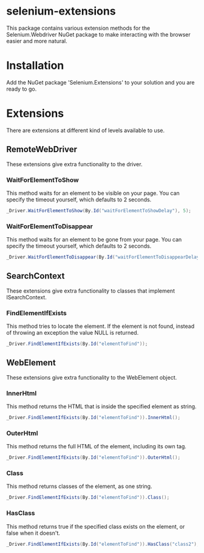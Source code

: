 # selenium-extensions
This package contains various extension methods for the Selenium.Webdriver NuGet package to make interacting with the browser easier and more natural.

# Installation

Add the NuGet package 'Selenium.Extensions' to your solution and you are ready to go.

# Extensions
There are extensions at different kind of levels available to use.

## RemoteWebDriver
These extensions give extra functionality to the driver.

### WaitForElementToShow
This method waits for an element to be visible on your page. You can specify the timeout yourself, which defaults to 2 seconds.

```cs
_Driver.WaitForElementToShow(By.Id("waitForElementToShowDelay"), 5);
```

### WaitForElementToDisappear
This method waits for an element to be gone from your page. You can specify the timeout yourself, which defaults to 2 seconds.

```cs
_Driver.WaitForElementToDisappear(By.Id("waitForElementToDisappearDelay"), 5);
```

## SearchContext
These extensions give extra functionality to classes that implement ISearchContext.

### FindElementIfExists
This method tries to locate the element. If the element is not found, instead of throwing an exception the value NULL is returned.

```cs
_Driver.FindElementIfExists(By.Id("elementToFind"));
```

## WebElement
These extensions give extra functionality to the WebElement object.

### InnerHtml
This method returns the HTML that is inside the specified element as string.

```cs
_Driver.FindElementIfExists(By.Id("elementToFind")).InnerHtml();
```

### OuterHtml
This method returns the full HTML of the element, including its own tag.

```cs
_Driver.FindElementIfExists(By.Id("elementToFind")).OuterHtml();
```

### Class
This method returns classes of the element, as one string.

```cs
_Driver.FindElementIfExists(By.Id("elementToFind")).Class();
```

### HasClass
This method returns true if the specified class exists on the element, or false when it doesn't.

```cs
_Driver.FindElementIfExists(By.Id("elementToFind")).HasClass("class2");
```